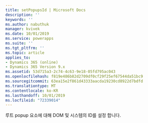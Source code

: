 ```yaml
---
title: setPopupsId | Microsoft Docs
description: ''
keywords: ''
ms.author: nabuthuk
manager: kvivek
ms.date: 10/01/2019
ms.service: powerapps
ms.suite: ''
ms.tgt_pltfrm: ''
ms.topic: article
applies_to:
- Dynamics 365 (online)
- Dynamics 365 Version 9.x
ms.assetid: 53d715a3-2c74-4c63-9e18-05fd795ac043
ms.openlocfilehash: f819e486b82d2709df0cf29f25ef67544da51bc9
ms.sourcegitcommit: 63ea15e2f861d43333aacda19230cd8922d7bdfd
ms.translationtype: MT
ms.contentlocale: ko-KR
ms.lasthandoff: 10/01/2019
ms.locfileid: "72339014"
---
```

루트 popup 요소에 대해 DOM 및 시스템의 ID를 설정 합니다.
